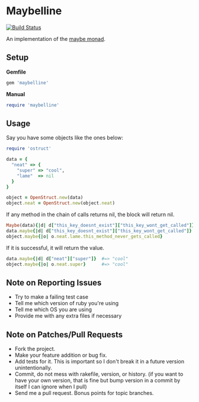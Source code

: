# Maybelline

[![Build Status](http://travis-ci.org/blatyo/maybelline.png)](http://travis-ci.org/blatyo/maybelline)

An implementation of the [maybe monad][1].

[1]: http://en.wikipedia.org/wiki/Monad_(functional_programming)#The_Maybe_monad

## Setup

**Gemfile**
``` ruby
gem 'maybelline'
```

**Manual**
``` ruby
require 'maybelline'
```

## Usage

Say you have some objects like the ones below:

``` ruby
require 'ostruct'

data = {
  "neat" => {
    "super" => "cool",
    "lame"  => nil
  }
}

object = OpenStruct.new(data)
object.neat = OpenStruct.new(object.neat)
```

If any method in the chain of calls returns nil, the block will return nil.

``` ruby
Maybe(data){|d| d["this_key_doesnt_exist"]["this_key_wont_get_called"]} #=> nil
data.maybe{|d| d["this_key_doesnt_exist"]["this_key_wont_get_called"]}  #=> nil
object.maybe{|o| o.neat.lame.this_method_never_gets_called}             #=> nil
```

If it is successful, it will return the value.

``` ruby
data.maybe{|d| d["neat"]["super"]}  #=> "cool"
object.maybe{|o| o.neat.super}      #=> "cool"
```

## Note on Reporting Issues

* Try to make a failing test case
* Tell me which version of ruby you're using
* Tell me which OS you are using
* Provide me with any extra files if necessary

## Note on Patches/Pull Requests

* Fork the project.
* Make your feature addition or bug fix.
* Add tests for it. This is important so I don't break it in a future version unintentionally.
* Commit, do not mess with rakefile, version, or history. (if you want to have your own version, that is fine but bump version in a commit by itself I can ignore when I pull)
* Send me a pull request. Bonus points for topic branches.